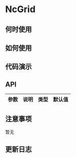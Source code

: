 # NcGrid


 ## 何时使用


 ## 如何使用


 ## 代码演示

 ## API

 |参数|说明|类型|默认值|
|:---|:-----|:----|:------|


 ## 注意事项

 暂无

 ## 更新日志